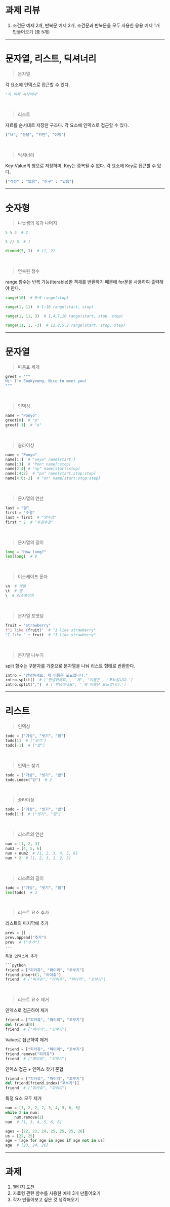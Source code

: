 # 과제 리뷰

1. 조건문 예제 2개, 반복문 예제 2개, 조건문과 반복문을 모두 사용한 응용 예제 1개 만들어오기 (총 5개)

---

# 문자열, 리스트, 딕셔너리

> 문자열

각 요소에 인덱스로 접근할 수 있다.

```python
"자 이제 시작이야"
```

<br>

> 리스트

자료를 순서대로 저장한 구조다. 각 요소에 인덱스로 접근할 수 있다.

```python
["내", "꿈을", "위한", "여행"]
```

<br>

> 딕셔너리

Key-Value의 쌍으로 저장하며, Key는 중복될 수 없다. 각 요소에 Key로 접근할 수 있다.

```python
{"걱정" : "없음", "친구" : "있음"}
```

---

# 숫자형

> 나눗셈의 몫과 나머지

```python
5 % 3  # 2
```
```python
5 // 3  # 1
```
```python
divmod(5, 3)  # (1, 2)
```
<br>

> 연속된 정수

range 함수는 반복 가능(Iterable)한 객체를 반환하기 때문에 for문을 사용하여 출력해야 한다.

```python
range(10)  # 0~9 range(stop)
```
```python
range(1, 11)  # 1~10 range(start, stop)
```
```python
range(1, 11, 3)  # 1,4,7,10 range(start, stop, step)
```
```python
range(11, 1, -3)  # 11,8,5,2 range(start, stop, step)
```

---

# 문자열

> 따옴표 세개

```python
greet = """
Hi! I'm Sookyeong. Nice to meet you!
"""
```

<br>

> 인덱싱

```python
name = "Ponyo"
greet[0]  # "p"
greet[-1]  # "o"
```


<br>

> 슬라이싱

```python
name = "Ponyo"
name[1:]  # "onyo" name[start:]
name[:3]  # "Pon" name[:stop]
name[2:4] # "ny" name[start:stop]
name[:4:2]  # "pn" name[start:stop:step]
name[4:0:-2]  # "on" name[start:stop:step]
```

<br>

> 문자열의 연산

```python
last = "염"
first = "수경"
last + first  # "염수경"
first * 2  # "수경수경"
```

<br>

> 문자열의 길이

```python
long = "How long?"
len(long)  # 9
```

<br>

> 이스케이프 문자

```python
\n  # 개행
\t  # 탭
\  # 이스케이프
```

<br>

> 문자열 포맷팅

```python
fruit = "strawberry"
f"I like {fruit}"  # "I like strawberry"
"I like " + fruit  # "I like strawberry"

```

<br>

> 문자열 나누기

split 함수는 구분자를 기준으로 문자열을 나눠 리스트 형태로 반환한다.

```python
intro = "안녕하세요, 제 이름은 포뇨입니다."
intro.split()  # ['안녕하세요,', '제', '이름은', '포뇨입니다.']
intro.split(",")  # ['안녕하세요', ' 제 이름은 포뇨입니다.']
```

---

# 리스트

> 인덱싱

```python
todo = ["기상", "씻기", "밥"]
todo[1]  # ["씻기"]
todo[-1]  # ["밥"]
```

<br>

> 인덱스 찾기
```python
todo = ["기상", "씻기", "밥"]
todo.index("밥")  # 2
```

<br>

> 슬라이싱
```python
todo = ["기상", "씻기", "밥"]
todo[1:]  # ["씻기", "밥"]
```

<br>

> 리스트의 연산

```python
num = [1, 2, 3]
num2 = [4, 5, 6]
num + num2  # [1, 2, 3, 4, 5, 6]
num * 2  # [1, 2, 3, 1, 2, 3]
```

<br>

> 리스트의 길이
```python
todo = ["기상", "씻기", "밥"]
len(todo)  # 3
```

<br>

> 리스트 요소 추가

리스트의 마지막에 추가

```python
prev = []
prev.append("추가")
prev  # ["추가"]
---

특정 인덱스에 추가

```python
friend = ["피카츄", "파이리", "꼬부기"]
friend.insert(1, "라이츄")
friend  # ["피카츄", "라이츄", "파이리", "꼬부기"]
```

<br>

> 리스트 요소 제거

인덱스로 접근하여 제거

```python
friend = ["피카츄", "파이리", "꼬부기"]
del friend[0]
friend  # ["파이리", "꼬부기"]
```

Value로 접근하여 제거

```python
friend = ["피카츄", "파이리", "꼬부기"]
friend.remove("피카츄")
friend  # ["파이리", "꼬부기"]
```

인덱스 접근 + 인덱스 찾기 혼합

```python
friend = ["피카츄", "파이리", "꼬부기"]
del friend[friend.index("꼬부기")]
friend  # ["피카츄", "파이리"]
```

특정 요소 모두 제거

```python
num = [1, 2, 2, 2, 3, 4, 5, 6, 6]
while 2 in num:
    num.remove(2)
num  # [1, 3, 4, 5, 6, 6]
```

```python
ages = [22, 23, 24, 25, 25, 25, 26]
us = [22, 25]
age = [age for age in ages if age not in us]
age  # [23, 24, 26]
```

---

# 과제

1. 챌린지 도전
2. 자료형 관련 함수를 사용한 예제 3개 만들어오기
3. 각자 만들어보고 싶은 것 생각해오기
